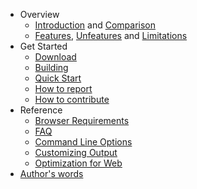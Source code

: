  - Overview
   - [Introduction](https://github.com/coolwanglu/pdf2htmlEX/wiki/Introduction) and [Comparison](https://github.com/coolwanglu/pdf2htmlEX/wiki/Comparison)
   - [Features](https://github.com/coolwanglu/pdf2htmlEX/wiki/Feature-List), [Unfeatures](https://github.com/coolwanglu/pdf2htmlEX/wiki/Unfeatures) and [Limitations](https://github.com/coolwanglu/pdf2htmlEX/wiki/Limitations)
 - Get Started
   - [Download](https://github.com/coolwanglu/pdf2htmlEX/wiki/Download)
   - [Building](https://github.com/coolwanglu/pdf2htmlEX/wiki/Building) 
   - [Quick Start](https://github.com/coolwanglu/pdf2htmlEX/wiki/QuickStart)
   - [How to report](https://github.com/coolwanglu/pdf2htmlEX/wiki/How-to-report)
   - [How to contribute](https://github.com/coolwanglu/pdf2htmlEX/wiki/Contribute)
 - Reference
   - [Browser Requirements](https://github.com/coolwanglu/pdf2htmlEX/wiki/Browser-Requirements)
   - [FAQ](https://github.com/coolwanglu/pdf2htmlEX/wiki/FAQ)
   - [Command Line Options](https://github.com/coolwanglu/pdf2htmlEX/wiki/Command-line)
   - [Customizing Output](https://github.com/coolwanglu/pdf2htmlEX/wiki/Customizing-Output)
   - [Optimization for Web](https://github.com/coolwanglu/pdf2htmlEX/wiki/Optimization-for-Web)
 - [Author's words](https://github.com/coolwanglu/pdf2htmlEX/wiki/Author%27s-Words)